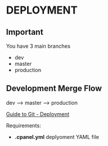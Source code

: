 # DEPLOYMENT

## Important

You have 3 main branches

- dev
- master
- production

## Development Merge Flow

dev --> master --> production

[Guide to Git - Deployment](https://docs.cpanel.net/knowledge-base/web-services/guide-to-git-deployment/)

Requirements:

- **.cpanel.yml** deplyoment YAML file
